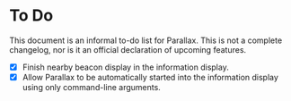 # To Do

This document is an informal to-do list for Parallax. This is not a complete changelog, nor is it an official declaration of upcoming features.

- [X] Finish nearby beacon display in the information display.
- [X] Allow Parallax to be automatically started into the information display using only command-line arguments.
